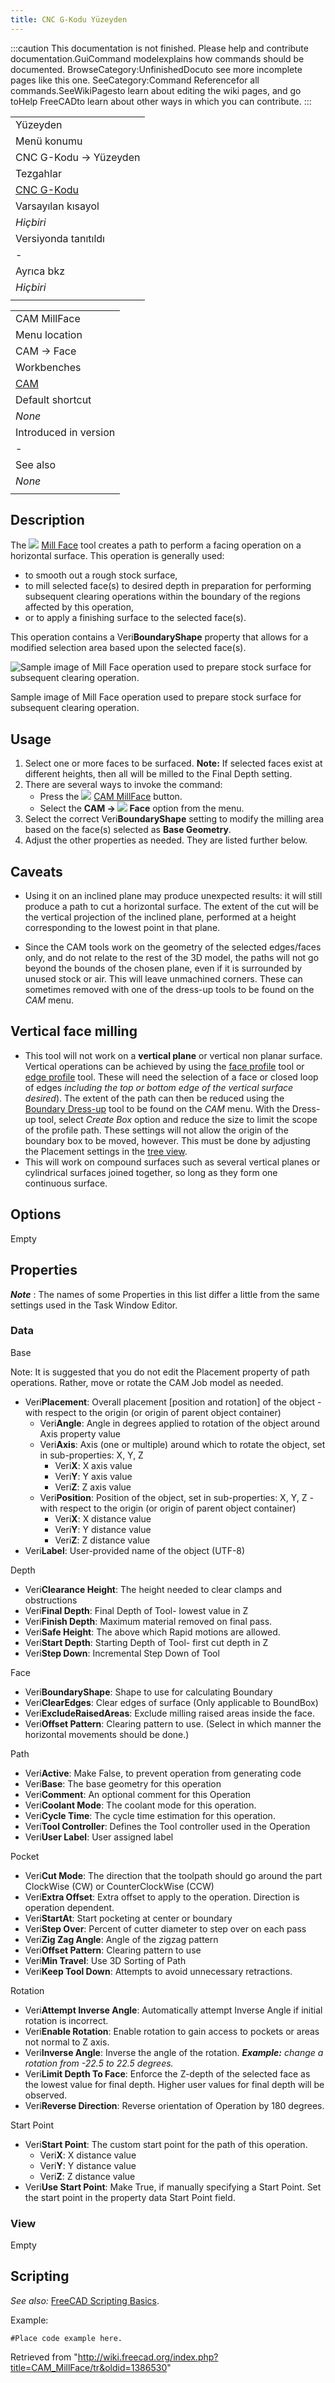 ```yaml
---
title: CNC G-Kodu Yüzeyden
---
```

:::caution
This documentation is not finished. Please help and contribute documentation.GuiCommand modelexplains how commands should be documented. BrowseCategory:UnfinishedDocuto see more incomplete pages like this one. SeeCategory:Command Referencefor all commands.SeeWikiPagesto learn about editing the wiki pages, and go toHelp FreeCADto learn about other ways in which you can contribute.
:::

|  |
| --- |
| Yüzeyden |
| Menü konumu |
| CNC G-Kodu → Yüzeyden |
| Tezgahlar |
| [CNC G-Kodu](/Path_Workbench/tr "Path Workbench/tr") |
| Varsayılan kısayol |
| *Hiçbiri* |
| Versiyonda tanıtıldı |
| - |
| Ayrıca bkz |
| *Hiçbiri* |
|  |

|  |
| --- |
| CAM MillFace |
| Menu location |
| CAM → Face |
| Workbenches |
| [CAM](/CAM_Workbench "CAM Workbench") |
| Default shortcut |
| *None* |
| Introduced in version |
| - |
| See also |
| *None* |
|  |

## Description

The ![](/images/CAM_MillFace.svg) [Mill Face](/CAM_MillFace "CAM MillFace") tool creates a path to perform a facing operation on a horizontal surface. This operation is generally used:

* to smooth out a rough stock surface,
* to mill selected face(s) to desired depth in preparation for performing subsequent clearing operations within the boundary of the regions affected by this operation,
* or to apply a finishing surface to the selected face(s).

This operation contains a Veri**BoundaryShape** property that allows for a modified selection area based upon the selected face(s).

![Sample image of Mill Face operation used to prepare stock surface for subsequent clearing operation.](/images/MillFace_Sample.png)

Sample image of Mill Face operation used to prepare stock surface for subsequent clearing operation.

## Usage

1. Select one or more faces to be surfaced. **Note:** If selected faces exist at different heights, then all will be milled to the Final Depth setting.
2. There are several ways to invoke the command:
   * Press the ![](/images/CAM_MillFace.svg) [CAM MillFace](/CAM_MillFace "CAM MillFace") button.
   * Select the **CAM → ![](/images/CAM_MillFace.svg) Face** option from the menu.
3. Select the correct Veri**BoundaryShape** setting to modify the milling area based on the face(s) selected as **Base Geometry**.
4. Adjust the other properties as needed. They are listed further below.

## Caveats

* Using it on an inclined plane may produce unexpected results: it will still produce a path to cut a horizontal surface. The extent of the cut will be the vertical projection of the inclined plane, performed at a height corresponding to the lowest point in that plane.

* Since the CAM tools work on the geometry of the selected edges/faces only, and do not relate to the rest of the 3D model, the paths will not go beyond the bounds of the chosen plane, even if it is surrounded by unused stock or air. This will leave unmachined corners. These can sometimes removed with one of the dress-up tools to be found on the *CAM* menu.

## Vertical face milling

* This tool will not work on a **vertical plane** or vertical non planar surface. Vertical operations can be achieved by using the [face profile](/CAM_Profile "CAM Profile") tool or [edge profile](/CAM_Profile "CAM Profile") tool. These will need the selection of a face or closed loop of edges *including the top or bottom edge of the vertical surface desired*). The extent of the path can then be reduced using the [Boundary Dress-up](/CAM_DressupPathBoundary "CAM DressupPathBoundary") tool to be found on the *CAM* menu. With the Dress-up tool, select *Create Box* option and reduce the size to limit the scope of the profile path. These settings will not allow the origin of the boundary box to be moved, however. This must be done by adjusting the Placement settings in the [tree view](/Tree_view "Tree view").
* This will work on compound surfaces such as several vertical planes or cylindrical surfaces joined together, so long as they form one continuous surface.

## Options

Empty

## Properties

***Note*** : The names of some Properties in this list differ a little from the same settings used in the Task Window Editor.

### Data

Base

Note: It is suggested that you do not edit the Placement property of path operations. Rather, move or rotate the CAM Job model as needed.

* Veri**Placement**: Overall placement [position and rotation] of the object - with respect to the origin (or origin of parent object container)
  + Veri**Angle**: Angle in degrees applied to rotation of the object around Axis property value
  + Veri**Axis**: Axis (one or multiple) around which to rotate the object, set in sub-properties: X, Y, Z
    - Veri**X**: X axis value
    - Veri**Y**: Y axis value
    - Veri**Z**: Z axis value
  + Veri**Position**: Position of the object, set in sub-properties: X, Y, Z - with respect to the origin (or origin of parent object container)
    - Veri**X**: X distance value
    - Veri**Y**: Y distance value
    - Veri**Z**: Z distance value
* Veri**Label**: User-provided name of the object (UTF-8)

Depth

* Veri**Clearance Height**: The height needed to clear clamps and obstructions
* Veri**Final Depth**: Final Depth of Tool- lowest value in Z
* Veri**Finish Depth**: Maximum material removed on final pass.
* Veri**Safe Height**: The above which Rapid motions are allowed.
* Veri**Start Depth**: Starting Depth of Tool- first cut depth in Z
* Veri**Step Down**: Incremental Step Down of Tool

Face

* Veri**BoundaryShape**: Shape to use for calculating Boundary
* Veri**ClearEdges**: Clear edges of surface (Only applicable to BoundBox)
* Veri**ExcludeRaisedAreas**: Exclude milling raised areas inside the face.
* Veri**Offset Pattern**: Clearing pattern to use. (Select in which manner the horizontal movements should be done.)

Path

* Veri**Active**: Make False, to prevent operation from generating code
* Veri**Base**: The base geometry for this operation
* Veri**Comment**: An optional comment for this Operation
* Veri**Coolant Mode**: The coolant mode for this operation.
* Veri**Cycle Time**: The cycle time estimation for this operation.
* Veri**Tool Controller**: Defines the Tool controller used in the Operation
* Veri**User Label**: User assigned label

Pocket

* Veri**Cut Mode**: The direction that the toolpath should go around the part ClockWise (CW) or CounterClockWise (CCW)
* Veri**Extra Offset**: Extra offset to apply to the operation. Direction is operation dependent.
* Veri**StartAt**: Start pocketing at center or boundary
* Veri**Step Over**: Percent of cutter diameter to step over on each pass
* Veri**Zig Zag Angle**: Angle of the zigzag pattern
* Veri**Offset Pattern**: Clearing pattern to use
* Veri**Min Travel**: Use 3D Sorting of Path
* Veri**Keep Tool Down**: Attempts to avoid unnecessary retractions.

Rotation

* Veri**Attempt Inverse Angle**: Automatically attempt Inverse Angle if initial rotation is incorrect.
* Veri**Enable Rotation**: Enable rotation to gain access to pockets or areas not normal to Z axis.
* Veri**Inverse Angle**: Inverse the angle of the rotation.  ***Example:** change a rotation from -22.5 to 22.5 degrees.*
* Veri**Limit Depth To Face**: Enforce the Z-depth of the selected face as the lowest value for final depth. Higher user values for final depth will be observed.
* Veri**Reverse Direction**: Reverse orientation of Operation by 180 degrees.

Start Point

* Veri**Start Point**: The custom start point for the path of this operation.
  + Veri**X**: X distance value
  + Veri**Y**: Y distance value
  + Veri**Z**: Z distance value
* Veri**Use Start Point**: Make True, if manually specifying a Start Point. Set the start point in the property data Start Point field.

### View

Empty

## Scripting

*See also:* [FreeCAD Scripting Basics](/FreeCAD_Scripting_Basics "FreeCAD Scripting Basics").

Example:

```
#Place code example here.

```

Retrieved from "<http://wiki.freecad.org/index.php?title=CAM_MillFace/tr&oldid=1386530>"